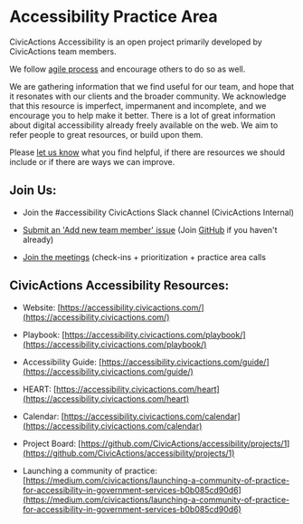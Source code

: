 
# Accessibility Practice Area

  

CivicActions Accessibility is an open project primarily developed by CivicActions team members.

We follow [agile process](https://accessibility.civicactions.com/agile) and encourage others to do so as well.

We are gathering information that we find useful for our team, and hope that it resonates with our clients and the broader community. We acknowledge that this resource is imperfect, impermanent and incomplete, and we encourage you to help make it better. There is a lot of great information about digital accessibility already freely available on the web. We aim to refer people to great resources, or build upon them.

Please [let us know](https://accessibility.civicactions.com/contact) what you find helpful, if there are resources we should include or if there are ways we can improve.

## Join Us:

-   Join the #accessibility CivicActions Slack channel (CivicActions Internal)
    
-   [Submit an 'Add new team member' issue](https://github.com/CivicActions/accessibility/issues/new/choose) (Join [GitHub](https://github.com/) if you haven't already)
    
-   [Join the meetings](https://accessibility.civicactions.com/calendar) (check-ins + prioritization + practice area calls
    

## CivicActions Accessibility Resources:

  

-   Website: [https://accessibility.civicactions.com/](https://accessibility.civicactions.com/)
    
-   Playbook: [https://accessibility.civicactions.com/playbook/](https://accessibility.civicactions.com/playbook/)
    
-   Accessibility Guide: [https://accessibility.civicactions.com/guide/](https://accessibility.civicactions.com/guide/)
    
-   HEART: [https://accessibility.civicactions.com/heart](https://accessibility.civicactions.com/heart)
    
-   Calendar: [https://accessibility.civicactions.com/calendar](https://accessibility.civicactions.com/calendar)
    
-   Project Board: [https://github.com/CivicActions/accessibility/projects/1](https://github.com/CivicActions/accessibility/projects/1)
    

- Launching a community of practice: [https://medium.com/civicactions/launching-a-community-of-practice-for-accessibility-in-government-services-b0b085cd90d6](https://medium.com/civicactions/launching-a-community-of-practice-for-accessibility-in-government-services-b0b085cd90d6)
